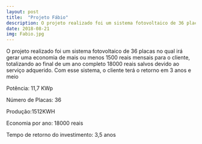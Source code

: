 ```yaml
---
layout: post
title:  "Projeto Fábio"
description: O projeto realizado foi um sistema fotovoltaico de 36 placas no  [...]
date: 2018-08-21
img: Fabio.jpg
---
```


O projeto realizado foi um sistema fotovoltaico de 36 placas no qual irá gerar uma economia de mais ou menos 1500 reais mensais para o cliente, totalizando ao final de um ano completo 18000 reais salvos devido ao serviço adquerido. Com esse sistema, o cliente terá o retorno em 3 anos e meio

Potência: 11,7 KWp

Número de Placas: 36

Produção:1512KWH

Economia por ano: 18000 reais

Tempo de retorno do investimento: 3,5 anos

